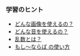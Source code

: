 ### 学習のヒント

- [どんな画像を使えるの？](javascript:nako3_disp_modal('./doc/01pic.md');)
- [どんな音を使えるの？](javascript:nako3_disp_modal('./doc/02audio.md');)
- [乱数とは？](javascript:nako3_disp_modal('./doc/03rand.md');)
- [もし～ならば の使い方](javascript:nako3_disp_modal('./doc/04if.md');)
